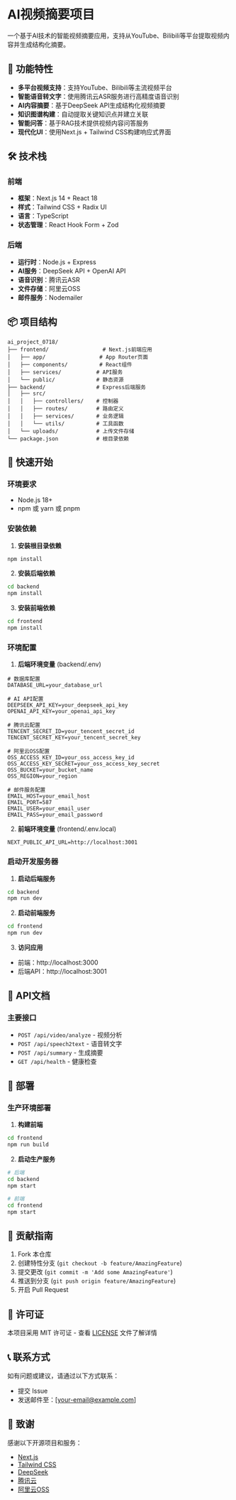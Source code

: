 # AI视频摘要项目

一个基于AI技术的智能视频摘要应用，支持从YouTube、Bilibili等平台提取视频内容并生成结构化摘要。

## 🚀 功能特性

- **多平台视频支持**：支持YouTube、Bilibili等主流视频平台
- **智能语音转文字**：使用腾讯云ASR服务进行高精度语音识别
- **AI内容摘要**：基于DeepSeek API生成结构化视频摘要
- **知识图谱构建**：自动提取关键知识点并建立关联
- **智能问答**：基于RAG技术提供视频内容问答服务
- **现代化UI**：使用Next.js + Tailwind CSS构建响应式界面

## 🛠️ 技术栈

### 前端
- **框架**：Next.js 14 + React 18
- **样式**：Tailwind CSS + Radix UI
- **语言**：TypeScript
- **状态管理**：React Hook Form + Zod

### 后端
- **运行时**：Node.js + Express
- **AI服务**：DeepSeek API + OpenAI API
- **语音识别**：腾讯云ASR
- **文件存储**：阿里云OSS
- **邮件服务**：Nodemailer

## 📦 项目结构

```
ai_project_0718/
├── frontend/                 # Next.js前端应用
│   ├── app/                 # App Router页面
│   ├── components/          # React组件
│   ├── services/           # API服务
│   └── public/             # 静态资源
├── backend/                # Express后端服务
│   ├── src/
│   │   ├── controllers/    # 控制器
│   │   ├── routes/         # 路由定义
│   │   ├── services/       # 业务逻辑
│   │   └── utils/          # 工具函数
│   └── uploads/            # 上传文件存储
└── package.json            # 根目录依赖
```

## 🚀 快速开始

### 环境要求
- Node.js 18+
- npm 或 yarn 或 pnpm

### 安装依赖

1. **安装根目录依赖**
```bash
npm install
```

2. **安装后端依赖**
```bash
cd backend
npm install
```

3. **安装前端依赖**
```bash
cd frontend
npm install
```

### 环境配置

1. **后端环境变量** (backend/.env)
```env
# 数据库配置
DATABASE_URL=your_database_url

# AI API配置
DEEPSEEK_API_KEY=your_deepseek_api_key
OPENAI_API_KEY=your_openai_api_key

# 腾讯云配置
TENCENT_SECRET_ID=your_tencent_secret_id
TENCENT_SECRET_KEY=your_tencent_secret_key

# 阿里云OSS配置
OSS_ACCESS_KEY_ID=your_oss_access_key_id
OSS_ACCESS_KEY_SECRET=your_oss_access_key_secret
OSS_BUCKET=your_bucket_name
OSS_REGION=your_region

# 邮件服务配置
EMAIL_HOST=your_email_host
EMAIL_PORT=587
EMAIL_USER=your_email_user
EMAIL_PASS=your_email_password
```

2. **前端环境变量** (frontend/.env.local)
```env
NEXT_PUBLIC_API_URL=http://localhost:3001
```

### 启动开发服务器

1. **启动后端服务**
```bash
cd backend
npm run dev
```

2. **启动前端服务**
```bash
cd frontend
npm run dev
```

3. **访问应用**
- 前端：http://localhost:3000
- 后端API：http://localhost:3001

## 📝 API文档

### 主要接口

- `POST /api/video/analyze` - 视频分析
- `POST /api/speech2text` - 语音转文字
- `POST /api/summary` - 生成摘要
- `GET /api/health` - 健康检查

## 🔧 部署

### 生产环境部署

1. **构建前端**
```bash
cd frontend
npm run build
```

2. **启动生产服务**
```bash
# 后端
cd backend
npm start

# 前端
cd frontend
npm start
```

## 🤝 贡献指南

1. Fork 本仓库
2. 创建特性分支 (`git checkout -b feature/AmazingFeature`)
3. 提交更改 (`git commit -m 'Add some AmazingFeature'`)
4. 推送到分支 (`git push origin feature/AmazingFeature`)
5. 开启 Pull Request

## 📄 许可证

本项目采用 MIT 许可证 - 查看 [LICENSE](LICENSE) 文件了解详情

## 📞 联系方式

如有问题或建议，请通过以下方式联系：
- 提交 Issue
- 发送邮件至：[your-email@example.com]

## 🙏 致谢

感谢以下开源项目和服务：
- [Next.js](https://nextjs.org/)
- [Tailwind CSS](https://tailwindcss.com/)
- [DeepSeek](https://www.deepseek.com/)
- [腾讯云](https://cloud.tencent.com/)
- [阿里云OSS](https://www.aliyun.com/product/oss) 